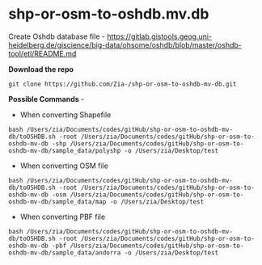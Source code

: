 # shp-or-osm-to-oshdb.mv.db
Create Oshdb database file - https://gitlab.gistools.geog.uni-heidelberg.de/giscience/big-data/ohsome/oshdb/blob/master/oshdb-tool/etl/README.md

**Download the repo**

``` git clone https://github.com/Zia-/shp-or-osm-to-oshdb-mv-db.git ```

**Possible Commands** -

- When converting Shapefile

 ``` bash /Users/zia/Documents/codes/gitHub/shp-or-osm-to-oshdb-mv-db/toOSHDB.sh -root /Users/zia/Documents/codes/gitHub/shp-or-osm-to-oshdb-mv-db -shp /Users/zia/Documents/codes/gitHub/shp-or-osm-to-oshdb-mv-db/sample_data/polyshp -o /Users/zia/Desktop/test ```

- When converting OSM file

``` bash /Users/zia/Documents/codes/gitHub/shp-or-osm-to-oshdb-mv-db/toOSHDB.sh -root /Users/zia/Documents/codes/gitHub/shp-or-osm-to-oshdb-mv-db -osm /Users/zia/Documents/codes/gitHub/shp-or-osm-to-oshdb-mv-db/sample_data/map -o /Users/zia/Desktop/test ```

- When converting PBF file

``` bash /Users/zia/Documents/codes/gitHub/shp-or-osm-to-oshdb-mv-db/toOSHDB.sh -root /Users/zia/Documents/codes/gitHub/shp-or-osm-to-oshdb-mv-db -pbf /Users/zia/Documents/codes/gitHub/shp-or-osm-to-oshdb-mv-db/sample_data/andorra -o /Users/zia/Desktop/test ```